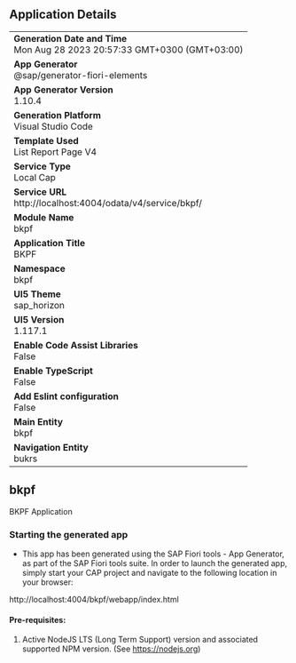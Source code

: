 ## Application Details
|               |
| ------------- |
|**Generation Date and Time**<br>Mon Aug 28 2023 20:57:33 GMT+0300 (GMT+03:00)|
|**App Generator**<br>@sap/generator-fiori-elements|
|**App Generator Version**<br>1.10.4|
|**Generation Platform**<br>Visual Studio Code|
|**Template Used**<br>List Report Page V4|
|**Service Type**<br>Local Cap|
|**Service URL**<br>http://localhost:4004/odata/v4/service/bkpf/
|**Module Name**<br>bkpf|
|**Application Title**<br>BKPF|
|**Namespace**<br>bkpf|
|**UI5 Theme**<br>sap_horizon|
|**UI5 Version**<br>1.117.1|
|**Enable Code Assist Libraries**<br>False|
|**Enable TypeScript**<br>False|
|**Add Eslint configuration**<br>False|
|**Main Entity**<br>bkpf|
|**Navigation Entity**<br>bukrs|

## bkpf

BKPF Application

### Starting the generated app

-   This app has been generated using the SAP Fiori tools - App Generator, as part of the SAP Fiori tools suite.  In order to launch the generated app, simply start your CAP project and navigate to the following location in your browser:

http://localhost:4004/bkpf/webapp/index.html

#### Pre-requisites:

1. Active NodeJS LTS (Long Term Support) version and associated supported NPM version.  (See https://nodejs.org)


